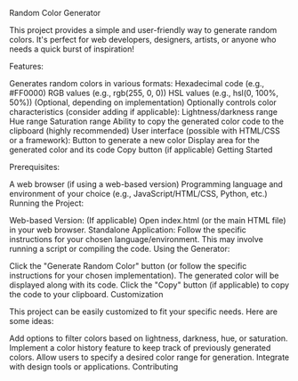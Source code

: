 Random Color Generator

This project provides a simple and user-friendly way to generate random colors. It's perfect for web developers, designers, artists, or anyone who needs a quick burst of inspiration!

Features:

Generates random colors in various formats:
Hexadecimal code (e.g., #FF0000)
RGB values (e.g., rgb(255, 0, 0))
HSL values (e.g., hsl(0, 100%, 50%)) (Optional, depending on implementation)
Optionally controls color characteristics (consider adding if applicable):
Lightness/darkness range
Hue range
Saturation range
Ability to copy the generated color code to the clipboard (highly recommended)
User interface (possible with HTML/CSS or a framework):
Button to generate a new color
Display area for the generated color and its code
Copy button (if applicable)
Getting Started

Prerequisites:

A web browser (if using a web-based version)
Programming language and environment of your choice (e.g., JavaScript/HTML/CSS, Python, etc.)
Running the Project:

Web-based Version: (If applicable)
Open index.html (or the main HTML file) in your web browser.
Standalone Application:
Follow the specific instructions for your chosen language/environment. This may involve running a script or compiling the code.
Using the Generator:

Click the "Generate Random Color" button (or follow the specific instructions for your chosen implementation).
The generated color will be displayed along with its code.
Click the "Copy" button (if applicable) to copy the code to your clipboard.
Customization

This project can be easily customized to fit your specific needs. Here are some ideas:

Add options to filter colors based on lightness, darkness, hue, or saturation.
Implement a color history feature to keep track of previously generated colors.
Allow users to specify a desired color range for generation.
Integrate with design tools or applications.
Contributing

